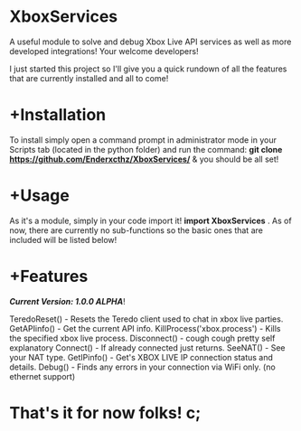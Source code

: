 # XboxServices
A useful module to solve and debug Xbox Live API services as well as more developed integrations!
Your welcome developers!

I just started this project so I'll give you a quick rundown of all the features that are currently installed and all to come!
# +Installation
To install simply open a command prompt in administrator mode in your Scripts tab (located in the python folder) and run the command:
****git clone https://github.com/Enderxcthz/XboxServices/**** & you should be all set!
# +Usage
As it's a module, simply in your code import it!
****import XboxServices**** .
As of now, there are currently no sub-functions so the basic ones that are included will be listed below!
# +Features
___Current Version: 1.0.0 ALPHA___!

TeredoReset() - Resets the Teredo client used to chat in xbox live parties. 
GetAPIinfo() - Get the current API info. 
KillProcess('xbox.process') - Kills the specified xbox live process. 
Disconnect() - cough cough pretty self explanatory 
Connect() - If already connected just returns. 
SeeNAT() - See your NAT type. 
GetIPinfo() - Get's XBOX LIVE IP connection status and details. 
Debug() - Finds any errors in your connection via WiFi only. (no ethernet support) 
# That's it for now folks! c;
